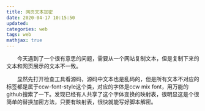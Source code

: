 ```yaml
---
title: 网页文本加密
date: 2020-04-17 10:15:50
updated: 
categories: web
tags: web
mathjax: true
---
```

&emsp;&emsp;今天遇到了一个很有意思的问题，需要从一个网站复制文本，但是复制下来的文本和网页展示的文本不一致。

&emsp;&emsp;显然先打开检查工具看源码，源码中文本也是乱码的，但是所有文本不对应的标签都是属于ccw-font-style这个类，对应的字体是ccw mix font，用万能的github搜索了一下。发现已经有人共享了这个字体变换的映射表，很明显这是个很简单的替换加密方法，只要有映射表，很快就能写好脚本解密。